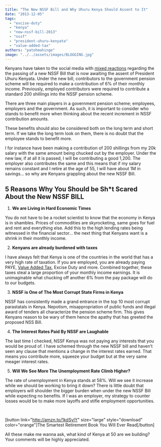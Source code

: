 ```yaml
---
title: "The New NSSF Bill and Why Uhuru Kenya Should Assent to It"
date: "2013-12-05"
tags: 
  - "excise-duty"
  - "kenya"
  - "new-nssf-bill-2013"
  - "nssf"
  - "president-uhuru-kenyata"
  - "value-added-tax"
authors: "patohmahinge"
image: "../../assets/images/BLOGGING.jpg"
---
```


Kenyans have taken to the social media with [mixed reactions](https://mahinge.com/wp-content/uploads/2013/12/search?q=NSSF&src=tren&f=realtime "Kenyans react about the passing of new nssf bill in the social media") regarding the the passing of a new NSSF Bill that is now awaiting the assent of President Uhuru Kenyata. Under the new bill, contributors to the government pension scheme will be required to make a contribution of 6% of their monthly income. Previously, employed contributors were required to contribute a standard 200 shillings into the NSSF pension scheme.

There are three main players in a government pension scheme; employees, employers and the government. As such, it is important to consider who stands to benefit more when thinking about the recent increment in NSSF contribution amounts.

These benefits should also be considered both on the long term and short term. If we take the long term look on them, there is no doubt that the employee stands to benefit more.

I for instance have been making a contribution of 200 shillings from my 20k salary with the same amount being chucked out by the employer. Under the new law, if at all it is passed, I will be contributing a good 1,200. The employer also contributes the same and this means that if my salary remains constant and I retire at the age of 55, I will have about 1M in savings… so why are Kenyans grappling about the new NSSF Bill.

## 5 Reasons Why You Should be Sh\*t Scared About the New NSSF BILL

1. **We are Living in Hard Economic Times**

You do not have to be a rocket scientist to know that the economy in Kenya is in shambles. Prices of commodities are skyrocketing, same goes for fuel and rent and everything else. Add this to the high lending rates being witnessed in the financial sector… the next thing that Kenyans want is a shrink in their monthly income.

2. **Kenyans are already burdened with taxes**

I have always felt that Kenya is one of the countries in the world that has a very high rate of taxation. If you are employed, you are already paying PAYE, [Value Added Tax](https://mahinge.com/wp-content/uploads/2013/12/aboutvat.html "value added tax"), Excise Duty and more. Combined together, these taxes steal a large proportion of your monthly income earnings. It is unimaginable what chucking off another 6% from the pay package will do to our budgets.

3. **NSSF is One of The Most Corrupt State Firms in Kenya**

NSSF has consistently made a grand entrance in the top 10 most corrupt parastatals in Kenya. Nepotism, misappropriation of public funds and illegal award of tenders all characterize the pension scheme firm. This gives Kenyans reason to be wary of them hence the apathy that has greeted the proposed NSS Bill.

4. **The Interest Rates Paid By NSSF are Laughable**

The last time I checked, NSSF Kenya was not paying any interests that you would be proud of. I have schemed through the new NSSF bill and haven’t seen any clause that mentions a change in the interest rates earned. That means you contribute more, squeeze your budget but at the very same meager interest rates.

5. **Will We See More The Unemployment Rate Climb Higher?**

The rate of unemployment in Kenya stands at 58%. Will we see it increase while we should be working to bring it down? There is little doubt that employers will shoulder the bigger burden when under the new NSSF Bill while expecting no benefits. If I was an employer, my strategy to counter losses would be to make more layoffs and stifle employment opportunities.

 

\[button link="http://amzn.to/1kdSyIY" size="large" style="download" color="orange"\]The Smartest Retirement Book You Will Ever Read\[/button\]

All these make me wanna ask, what kind of Kenya at 50 are we building? Your comments will be highly appreciated.
